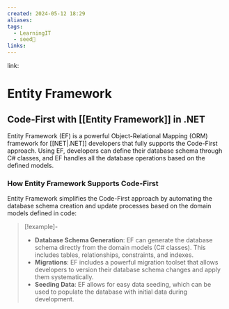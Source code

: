 ```yaml
---
created: 2024-05-12 18:29
aliases: 
tags:
  - LearningIT
  - seed🌱
links:
---
```


link:

# Entity Framework

## Code-First with [[Entity Framework]] in .NET

Entity Framework (EF) is a powerful Object-Relational Mapping (ORM) framework for [[NET|.NET]] developers that fully supports the Code-First approach. Using EF, developers can define their database schema through C# classes, and EF handles all the database operations based on the defined models.

### How Entity Framework Supports Code-First

Entity Framework simplifies the Code-First approach by automating the database schema creation and update processes based on the domain models defined in code:

> [!example]-
> - **Database Schema Generation**: EF can generate the database schema directly from the domain models (C# classes). This includes tables, relationships, constraints, and indexes.
> - **Migrations**: EF includes a powerful migration toolset that allows developers to version their database schema changes and apply them systematically.
> - **Seeding Data**: EF allows for easy data seeding, which can be used to populate the database with initial data during development.
